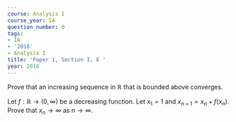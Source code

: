 ```yaml
---
course: Analysis I
course_year: IA
question_number: 0
tags:
- IA
- '2018'
- Analysis I
title: 'Paper 1, Section I, E '
year: 2018
---
```




Prove that an increasing sequence in $\mathbb{R}$ that is bounded above converges.

Let $f: \mathbb{R} \rightarrow(0, \infty)$ be a decreasing function. Let $x_{1}=1$ and $x_{n+1}=x_{n}+f\left(x_{n}\right)$. Prove that $x_{n} \rightarrow \infty$ as $n \rightarrow \infty$.